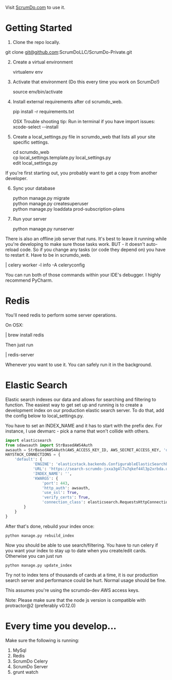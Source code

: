 Visit [ScrumDo.com](http://www.ScrumDo.com) to use it.

# Getting Started

1. Clone the repo locally.  

  git clone git@github.com:ScrumDoLLC/ScrumDo-Private.git

2. Create a virtual environment

    virtualenv env

3. Activate that environment (Do this every time you work on ScrumDo!)

    source env/bin/activate


4. Install external requirements after cd scrumdo_web.

    pip install -r requirements.txt

    OSX Trouble shooting tip:
    Run in terminal if you have import issues: xcode-select --install


5. Create a local_settings.py file in scrumdo_web that lists all your site specific settings.

    cd scrumdo_web  
    cp local_settings.template.py local_settings.py   
    edit local_settings.py

If you're first starting out, you probably want to get a copy from another developer.


6. Sync your database

    python manage.py migrate  
    python manage.py createsuperuser  
    python manage.py loaddata prod-subscription-plans  


7. Run your server

    python manage.py runserver

There is also an offline job server that runs.  It's best to leave it running while you're developing to make sure those tasks work.  BUT - it doesn't auto-reload code.  So if you change any tasks (or code they depend on) you have to restart it. Have to be in scrumdo_web.

 | celery worker -l info -A celeryconfig
 
You can run both of those commands within your IDE's debugger.  I highly recommend PyCharm.


# Redis

You'll need redis to perform some server operations.

On OSX:

| brew install redis

Then just run

| redis-server

Whenever you want to use it. You can safely run it in the background.

# Elastic Search

Elastic search indexes our data and allows for searching and filtering to function.  The easiest way to get set up and running is to create a development index on our production elastic search server.  To do that, add the config below to local_settings.py.

You have to set an INDEX_NAME and it has to start with the prefix dev.  For instance, I use devmarc - pick a name that won't collide with others.

```python
import elasticsearch
from sdawsauth import StrBasedAWS4Auth
awsauth = StrBasedAWS4Auth(AWS_ACCESS_KEY_ID, AWS_SECRET_ACCESS_KEY, 'us-east-1', 'es')
HAYSTACK_CONNECTIONS = {
    'default': {
            'ENGINE': 'elasticstack.backends.ConfigurableElasticSearchEngine',
            'URL': 'https://search-scrumdo-jxxa3g4l7u7qkef44l3p2xrbda.us-east-1.es.amazonaws.com/',
            'INDEX_NAME': '',
            'KWARGS': {
                'port': 443,
                'http_auth': awsauth,
                'use_ssl': True,
                'verify_certs': True,
                'connection_class': elasticsearch.RequestsHttpConnection,
        }
    }
}
```

After that's done, rebuild your index once:

`python manage.py rebuild_index`

Now you should be able to use search/filtering.  You have to run celery if you want your index to stay up to date when you create/edit cards.  Otherwise you can just run

`python manage.py update_index`

Try not to index tens of thousands of cards at a time, it is our production search server and performance could be hurt.  Normal usage should be fine.

This assumes you're using the scrumdo-dev AWS access keys.

Note: Please make sure that the node js version is compatible with protractor@2 (preferably v0.12.0) 

# Every time you develop...

Make sure the following is running:

1. MySql
2. Redis
3. ScrumDo Celery
4. ScrumDo Server
5. grunt watch


